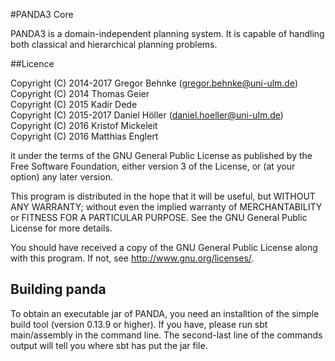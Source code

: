 #PANDA3 Core

PANDA3 is a domain-independent planning system. It is capable of handling both classical and hierarchical planning problems.

##Licence

Copyright (C) 2014-2017 Gregor Behnke (gregor.behnke@uni-ulm.de)  
Copyright (C) 2014 Thomas Geier  
Copyright (C) 2015 Kadir Dede  
Copyright (C) 2015-2017 Daniel Höller (daniel.hoeller@uni-ulm.de)  
Copyright (C) 2016 Kristof Mickeleit  
Copyright (C) 2016 Matthias Englert  


it under the terms of the GNU General Public License as published by
the Free Software Foundation, either version 3 of the License, or
(at your option) any later version.

This program is distributed in the hope that it will be useful,
but WITHOUT ANY WARRANTY; without even the implied warranty of
MERCHANTABILITY or FITNESS FOR A PARTICULAR PURPOSE.  See the
GNU General Public License for more details.


You should have received a copy of the GNU General Public License
along with this program. If not, see <http://www.gnu.org/licenses/>.

## Building panda
To obtain an executable jar of PANDA, you need an installtion of the simple build tool (version 0.13.9 or higher).
If you have, please run sbt main/assembly in the command line.
The second-last line of the commands output will tell you where sbt has put the jar file.
